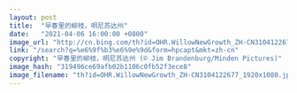 ```yaml
---
layout: post
title:  "早春里的柳枝，明尼苏达州"
date:   "2021-04-06 16:00:00 +0800"
image_url: "http://cn.bing.com/th?id=OHR.WillowNewGrowth_ZH-CN3104122677_1920x1080.jpg&rf=LaDigue_1920x1080.jpg&pid=hp"
link: "/search?q=%e6%9f%b3%e6%9e%9d&form=hpcapt&mkt=zh-cn"
copyright: "早春里的柳枝，明尼苏达州 (© Jim Brandenburg/Minden Pictures)"
image_hash: "319496ce69afb02b1106c0fb52f3ece8"
image_filename: "th?id=OHR.WillowNewGrowth_ZH-CN3104122677_1920x1080.jpg&rf=LaDigue_1920x1080.jpg&pid=hp"
---
```


